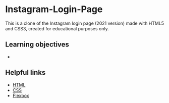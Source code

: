 # Instagram-Login-Page
This is a clone of the Instagram login page (2021 version) made with HTML5 and CSS3, created for educational purposes only.

## Learning objectives
* 

## Helpful links
* [HTML](https://www.w3schools.com/html/)
* [CSS](https://developer.mozilla.org/pt-BR/docs/Web/CSS)
* [Flexbox](https://css-tricks.com/snippets/css/a-guide-to-flexbox/)

